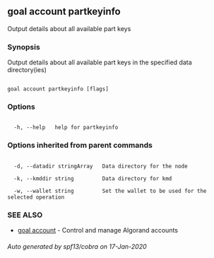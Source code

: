 ## goal account partkeyinfo



Output details about all available part keys



### Synopsis



Output details about all available part keys in the specified data directory(ies)



```

goal account partkeyinfo [flags]

```



### Options



```

  -h, --help   help for partkeyinfo

```



### Options inherited from parent commands



```

  -d, --datadir stringArray   Data directory for the node

  -k, --kmddir string         Data directory for kmd

  -w, --wallet string         Set the wallet to be used for the selected operation

```



### SEE ALSO



* [goal account](../account/)	 - Control and manage Algorand accounts


###### Auto generated by spf13/cobra on 17-Jan-2020

